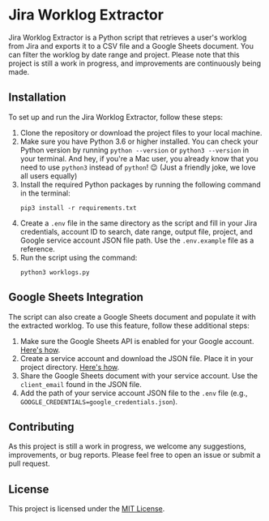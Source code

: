 # Jira Worklog Extractor

Jira Worklog Extractor is a Python script that retrieves a user's worklog from Jira and exports it to a CSV file and a Google Sheets document. You can filter the worklog by date range and project. Please note that this project is still a work in progress, and improvements are continuously being made.

## Installation

To set up and run the Jira Worklog Extractor, follow these steps:

1. Clone the repository or download the project files to your local machine.
2. Make sure you have Python 3.6 or higher installed. You can check your Python version by running `python --version` or `python3 --version` in your terminal. And hey, if you're a Mac user, you already know that you need to use `python3` instead of `python`! 😉 (Just a friendly joke, we love all users equally)
3. Install the required Python packages by running the following command in the terminal:
    ```
    pip3 install -r requirements.txt
    ```
4. Create a `.env` file in the same directory as the script and fill in your Jira credentials, account ID to search, date range, output file, project, and Google service account JSON file path. Use the `.env.example` file as a reference.
5. Run the script using the command:
    ```
    python3 worklogs.py
    ```

## Google Sheets Integration

The script can also create a Google Sheets document and populate it with the extracted worklog. To use this feature, follow these additional steps:

1. Make sure the Google Sheets API is enabled for your Google account. [Here's how](https://developers.google.com/workspace/guides/create-project).
2. Create a service account and download the JSON file. Place it in your project directory. [Here's how](https://developers.google.com/workspace/guides/create-credentials).
3. Share the Google Sheets document with your service account. Use the `client_email` found in the JSON file.
4. Add the path of your service account JSON file to the `.env` file (e.g., `GOOGLE_CREDENTIALS=google_credentials.json`).

## Contributing

As this project is still a work in progress, we welcome any suggestions, improvements, or bug reports. Please feel free to open an issue or submit a pull request.

## License

This project is licensed under the [MIT License](https://opensource.org/licenses/MIT).
